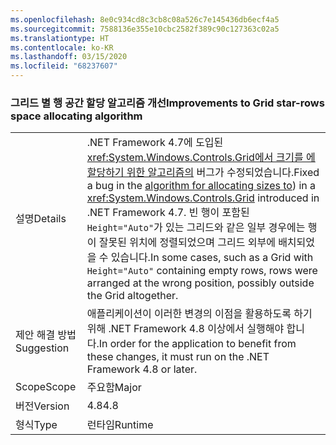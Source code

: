 ```yaml
---
ms.openlocfilehash: 8e0c934cd8c3cb8c08a526c7e145436db6ecf4a5
ms.sourcegitcommit: 7588136e355e10cbc2582f389c90c127363c02a5
ms.translationtype: HT
ms.contentlocale: ko-KR
ms.lasthandoff: 03/15/2020
ms.locfileid: "68237607"
---
```

### <a name="improvements-to-grid-star-rows-space-allocating-algorithm"></a><span data-ttu-id="f86c7-101">그리드 별 행 공간 할당 알고리즘 개선</span><span class="sxs-lookup"><span data-stu-id="f86c7-101">Improvements to Grid star-rows space allocating algorithm</span></span>

|   |   |
|---|---|
|<span data-ttu-id="f86c7-102">설명</span><span class="sxs-lookup"><span data-stu-id="f86c7-102">Details</span></span>|<span data-ttu-id="f86c7-103">.NET Framework 4.7에 도입된<xref:System.Windows.Controls.Grid>[에서 크기를 에 할당하기 위한  알고리즘의](https://github.com/Microsoft/dotnet/blob/master/Documentation/compatibility/wpf-grid-allocation-of-space-to-star-columns.md) 버그가 수정되었습니다.</span><span class="sxs-lookup"><span data-stu-id="f86c7-103">Fixed a bug in the [algorithm for allocating sizes to](https://github.com/Microsoft/dotnet/blob/master/Documentation/compatibility/wpf-grid-allocation-of-space-to-star-columns.md)) in a <xref:System.Windows.Controls.Grid> introduced in .NET Framework 4.7.</span></span>  <span data-ttu-id="f86c7-104">빈 행이 포함된 <code>Height=&quot;Auto&quot;</code>가 있는 그리드와 같은 일부 경우에는 행이 잘못된 위치에 정렬되었으며 그리드 외부에 배치되었을 수 있습니다.</span><span class="sxs-lookup"><span data-stu-id="f86c7-104">In some cases, such as a Grid with <code>Height=&quot;Auto&quot;</code> containing empty rows, rows were arranged at the wrong position, possibly outside the Grid altogether.</span></span>|
|<span data-ttu-id="f86c7-105">제안 해결 방법</span><span class="sxs-lookup"><span data-stu-id="f86c7-105">Suggestion</span></span>|<span data-ttu-id="f86c7-106">애플리케이션이 이러한 변경의 이점을 활용하도록 하기 위해 .NET Framework 4.8 이상에서 실행해야 합니다.</span><span class="sxs-lookup"><span data-stu-id="f86c7-106">In order for the application to benefit from these changes, it must run on the .NET Framework 4.8 or later.</span></span>|
|<span data-ttu-id="f86c7-107">Scope</span><span class="sxs-lookup"><span data-stu-id="f86c7-107">Scope</span></span>|<span data-ttu-id="f86c7-108">주요함</span><span class="sxs-lookup"><span data-stu-id="f86c7-108">Major</span></span>|
|<span data-ttu-id="f86c7-109">버전</span><span class="sxs-lookup"><span data-stu-id="f86c7-109">Version</span></span>|<span data-ttu-id="f86c7-110">4.8</span><span class="sxs-lookup"><span data-stu-id="f86c7-110">4.8</span></span>|
|<span data-ttu-id="f86c7-111">형식</span><span class="sxs-lookup"><span data-stu-id="f86c7-111">Type</span></span>|<span data-ttu-id="f86c7-112">런타임</span><span class="sxs-lookup"><span data-stu-id="f86c7-112">Runtime</span></span>|
